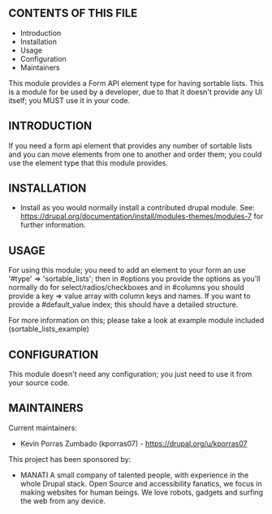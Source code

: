 CONTENTS OF THIS FILE
---------------------

 * Introduction
 * Installation
 * Usage
 * Configuration
 * Maintainers

This module provides a Form API element type for having sortable lists.
This is a module for be used by a developer, due to that it doesn't provide any
UI itself; you MUST use it in your code.


INTRODUCTION
------------

If you need a form api element that provides any number of sortable lists and
you can move elements from one to another and order them; you could use the
element type that this module provides.


INSTALLATION
------------

 * Install as you would normally install a contributed drupal module. See:
   https://drupal.org/documentation/install/modules-themes/modules-7
   for further information.


USAGE
-----

For using this module; you need to add an element to your form an use
'#type' => 'sortable_lists'; then in #options you provide the options
as you'll normally do for select/radios/checkboxes and in #columns you should
provide a key => value array with column keys and names.
If you want to provide a #default_value index; this should have a detailed structure.

For more information on this; please take a look at example module
included (sortable_lists_example)


CONFIGURATION
-------------

This module doesn't need any configuration; you just need to use it from your
source code.


MAINTAINERS
-----------

Current maintainers:
 * Kevin Porras Zumbado (kporras07) - https://drupal.org/u/kporras07


This project has been sponsored by:
 * MANATI
   A small company of talented people, with experience in the whole
   Drupal stack. Open Source and accessibility fanatics, we focus in making
   websites for human beings. We love robots, gadgets and surfing the web
   from any device.
